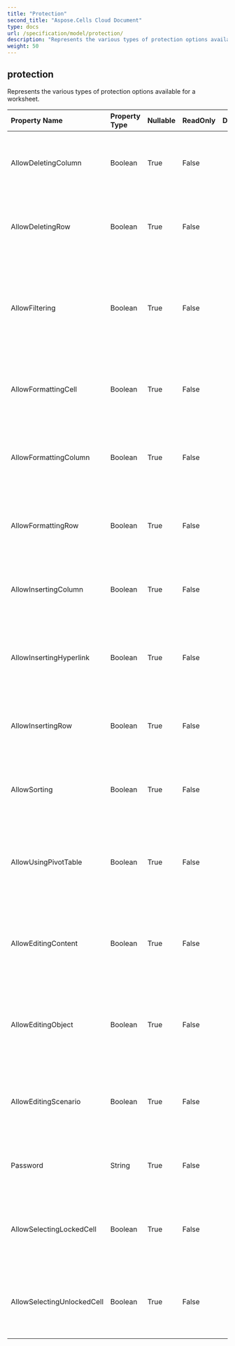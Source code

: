 ```yaml
---
title: "Protection"
second_title: "Aspose.Cells Cloud Document"
type: docs
url: /specification/model/protection/
description: "Represents the various types of protection options available for a worksheet.            "
weight: 50
---
```


## **protection**

Represents the various types of protection options available for a worksheet.             

| Property Name | Property Type | Nullable |  ReadOnly | DefaultValue | Description | 
| :- | :- | :- |:- |  :- | :- |
| AllowDeletingColumn | Boolean | True |  False |  | Represents if the deletion of columns is allowed on a protected worksheet.  |  
| AllowDeletingRow | Boolean | True |  False |  | Represents if the deletion of rows is allowed on a protected worksheet.  |  
| AllowFiltering | Boolean | True |  False |  | Represents if the user is allowed to make use of an AutoFilter that was created before the sheet was protected.  |  
| AllowFormattingCell | Boolean | True |  False |  | Represents if the formatting of cells is allowed on a protected worksheet.  |  
| AllowFormattingColumn | Boolean | True |  False |  | Represents if the formatting of columns is allowed on a protected worksheet  |  
| AllowFormattingRow | Boolean | True |  False |  | Represents if the formatting of rows is allowed on a protected worksheet  |  
| AllowInsertingColumn | Boolean | True |  False |  | Represents if the insertion of columns is allowed on a protected worksheet  |  
| AllowInsertingHyperlink | Boolean | True |  False |  | Represents if the insertion of hyperlinks is allowed on a protected worksheet  |  
| AllowInsertingRow | Boolean | True |  False |  | Represents if the insertion of rows is allowed on a protected worksheet  |  
| AllowSorting | Boolean | True |  False |  | Represents if the sorting option is allowed on a protected worksheet.  |  
| AllowUsingPivotTable | Boolean | True |  False |  | Represents if the user is allowed to manipulate pivot tables on a protected worksheet.  |  
| AllowEditingContent | Boolean | True |  False |  | Represents if the user is allowed to edit contents of locked cells on a protected worksheet.  |  
| AllowEditingObject | Boolean | True |  False |  | Represents if the user is allowed to manipulate drawing objects on a protected worksheet.  |  
| AllowEditingScenario | Boolean | True |  False |  | Represents if the user is allowed to edit scenarios on a protected worksheet.  |  
| Password | String | True |  False |  | Represents the password to protect the worksheet.  |  
| AllowSelectingLockedCell | Boolean | True |  False |  | Represents if the user is allowed to select locked cells on a protected worksheet.  |  
| AllowSelectingUnlockedCell | Boolean | True |  False |  | Represents if the user is allowed to select unlocked cells on a protected worksheet.  |  

